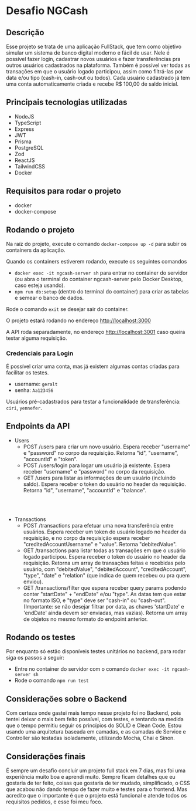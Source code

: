 # Desafio NGCash

## Descrição
Esse projeto se trata de uma aplicação FullStack, que tem como objetivo simular um sistema de banco digital moderno e fácil de usar.
Nele é possível fazer login, cadastrar novos usuários e fazer transferências pra outros usuários cadastrados na plataforma.
Também é possível ver todas as transações em que o usuário logado participou, assim como filtrá-las por data e/ou tipo (cash-in, cash-out ou todos).
Cada usuário cadastrado já tem uma conta automaticamente criada e recebe R$ 100,00 de saldo inicial.

## Principais tecnologias utilizadas
- NodeJS
- TypeScript
- Express
- JWT
- Prisma
- PostgreSQL
- Zod
- ReactJS
- TailwindCSS
- Docker

## Requisitos para rodar o projeto
- docker
- docker-compose

## Rodando o projeto
Na raíz do projeto, execute o comando `docker-compose up -d` para subir os containers da aplicação.

Quando os containers estiverem rodando, execute os seguintes comandos
  - `docker exec -it ngcash-server sh` para entrar no container do servidor (ou abra o terminal do container ngcash-server pelo Docker Desktop, caso esteja usando).
  - `npm run db:setup` (dentro do terminal do container) para criar as tabelas e semear o banco de dados.

Rode o comando `exit` se desejar sair do container.

O projeto estará rodando no endereço [http://localhost:3000](http://localhost:3000)

A API roda separadamente, no endereço [http://localhost:3001](http://localhost:3001) caso queira testar alguma requisição.

### Credenciais para Login
É possível criar uma conta, mas já existem algumas contas criadas para facilitar os testes.
- username: `geralt`
- senha: `Aa123456`

Usuários pré-cadastrados para testar a funcionalidade de transferência: `ciri`, `yennefer`.

## Endpoints da API
- Users
  - POST /users para criar um novo usuário. Espera receber "username" e "password" no corpo da requisição. Retorna "id", "username", "accountId" e "token".
  - POST /users/login para logar um usuário já existente. Espera receber "username" e "password" no corpo da requisição.
  - GET /users para listar as informações de um usuário (incluindo saldo). Espera receber o token do usuário no header da requisição. Retorna "id", "username", "accountId" e "balance".
<br>
<br>

- Transactions
  - POST /transactions para efetuar uma nova transferência entre usuários. Espera receber um token do usuário logado no header da requisição, e no corpo da requisição espera receber "creditedAccountUsername" e "value". Retorna "debitedValue".
  - GET /transactions para listar todas as transações em que o usuário logado participou. Espera receber o token do usuário no header da requisição. Retorna um array de transações feitas e recebidas pelo usuário, com "debitedValue", "debitedAccount", "creditedAccount", "type", "date" e "relation" (que indica de quem recebeu ou pra quem enviou).
  - GET /transactions/filter que espera receber query params podendo conter "startDate" + "endDate" e/ou "type". As datas tem que estar no formato ISO, e "type" deve ser "cash-in" ou "cash-out". (Importante: se não desejar filtrar por data, as chaves 'startDate' e 'endDate' ainda devem ser enviadas, mas vazias). Retorna um array de objetos no mesmo formato do endpoint anterior.

## Rodando os testes
Por enquanto só estão disponíveis testes unitários no backend, para rodar siga os passos a seguir:
- Entre no container do servidor com o comando `docker exec -it ngcash-server sh`
- Rode o comando `npm run test`

## Considerações sobre o Backend
Com certeza onde gastei mais tempo nesse projeto foi no Backend, pois tentei deixar o mais bem feito possível, com testes, e tentando na medida que o tempo permitiu seguir os princípios do SOLID e Clean Code. Estou usando uma arquitetura baseada em camadas, e as camadas de Service e Controller são testadas isoladamente, utilizando Mocha, Chai e Sinon.

## Considerações finais
É sempre um desafio concluir um projeto full stack em 7 dias, mas foi uma experiência muito boa e aprendi muito.
Sempre ficam detalhes que eu gostaria de ter feito, coisas que gostaria de ter mudado, simplificado, o CSS que acabou não dando tempo de fazer muito e testes para o frontend.
Mas acredito que o importante é que o projeto está funcional e atende todos os requisitos pedidos, e esse foi meu foco.
